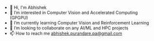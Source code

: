 - 👋 Hi, I'm Abhishek
- 👀 I’m interested in Computer Vision and Accelerated Computing (GPGPU)
- 🌱 I’m currently learning Computer Vision and Reinforcement Learning
- 💞️ I’m looking to collaborate on any AI/ML and HPC projects
- 📫 How to reach me abhishek.purandare.pa@gmail.com

<!---
abhishekPurandare-obs/abhishekPurandare-obs is a ✨ special ✨ repository because its `README.md` (this file) appears on your GitHub profile.
You can click the Preview link to take a look at your changes.
--->
